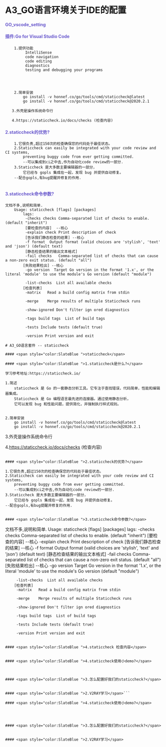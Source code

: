 # A3_GO语言环境关于IDE的配置 

#### <span style="color:SlateBlue ">GO_vscode_setting</span>

#### <span style="color:SlateBlue ">插件:Go for Visual Studio Code</span>

```
    1.提供功能 
         IntelliSense
         code navigation
         code editing 
         diagnostics
         testing and debugging your programs
        



    2.简单安装 
        go install -v honnef.co/go/tools/cmd/staticcheck@latest
        go install -v honnef.co/go/tools/cmd/staticcheck@2020.2.1
   
   3.外壳是操作系统命令行

   4.https://staticcheck.io/docs/checks (检查内容)

```

#### <span style="color:SlateBlue ">2.staticcheck的优势?</span>

```
    1.它很负责,超过150次的检查确保您的代码处于最佳状态。
    2.Staticcheck can easily be integrated with your code review and CI systems, 
        preventing buggy code from ever getting committed.
        --可以集成到ci之中去,作为自动化code review的一部分.
    3.Staticcheck 是大多数主要编辑器的一部分，
        它已经与 gopls 集成在一起，发现 bug 并提供自动修复。
    --配合gopls,有bug提醒并修复的作用.
   
```

#### <span style="color:SlateBlue ">3.staticcheck命令参数?</span>

```
文档不多,说明和简单.
    Usage: staticcheck [flags] [packages]
        lags:
         -checks checks	Comma-separated list of checks to enable. (default "inherit")
         [要检查的内容]  --核心
         -explain check	Print description of check
         [告诉我们静态检查的结果] --核心
         -f format  Output format (valid choices are 'stylish', 'text' and 'json') (default text)
         [静态检查结果的输出文本格式]
         -fail checks	Comma-separated list of checks that can cause a non-zero exit status. (default "all")
        [失败结果检出] --核心
         -go version  Target Go version in the format '1.x', or the literal 'module' to use the module's Go version (default "module")

         -list-checks  List all available checks
        [检查列表]
         -matrix   Read a build config matrix from stdin

         -merge    Merge results of multiple Staticcheck runs

         -show-ignored Don't filter ign ored diagnostics
    
         -tags build tags  List of build tags

         -tests Include tests (default true)

         -version Print version and exit

# A3_GO语言套件 -- staticcheck

#### <span style="color:SlateBlue ">staticcheck</span>

#### <span style="color:SlateBlue ">1.staticcheck是什么?</span>

学习参考地址:https://staticcheck.io/

```
    1.简述
        staticcheck 是 Go 的一套静态分析工具。它专注于查找错误，代码简单，性能和编辑器集成。
        Staticcheck 是 Go 编程语言最先进的连接器。通过使用静态分析，
        它可以发现 bug 和性能问题，提供简化，并强制执行样式规则。


    2.简单安装 
        go install -v honnef.co/go/tools/cmd/staticcheck@latest
        go install -v honnef.co/go/tools/cmd/staticcheck@2020.2.1
   
   3.外壳是操作系统命令行

   4.https://staticcheck.io/docs/checks (检查内容)

```

#### <span style="color:SlateBlue ">2.staticcheck的优势?</span>

```
    1.它很负责,超过150次的检查确保您的代码处于最佳状态。
    2.Staticcheck can easily be integrated with your code review and CI systems, 
        preventing buggy code from ever getting committed.
        --可以集成到ci之中去,作为自动化code review的一部分.
    3.Staticcheck 是大多数主要编辑器的一部分，
        它已经与 gopls 集成在一起，发现 bug 并提供自动修复。
    --配合gopls,有bug提醒并修复的作用.
   
```

#### <span style="color:SlateBlue ">3.staticcheck命令参数?</span>

```
文档不多,说明和简单.
    Usage: staticcheck [flags] [packages]
        lags:
         -checks checks	Comma-separated list of checks to enable. (default "inherit")
         [要检查的内容]  --核心
         -explain check	Print description of check
         [告诉我们静态检查的结果] --核心
         -f format  Output format (valid choices are 'stylish', 'text' and 'json') (default text)
         [静态检查结果的输出文本格式]
         -fail checks	Comma-separated list of checks that can cause a non-zero exit status. (default "all")
        [失败结果检出] --核心
         -go version  Target Go version in the format '1.x', or the literal 'module' to use the module's Go version (default "module")

         -list-checks  List all available checks
        [检查列表]
         -matrix   Read a build config matrix from stdin

         -merge    Merge results of multiple Staticcheck runs

         -show-ignored Don't filter ign ored diagnostics
    
         -tags build tags  List of build tags

         -tests Include tests (default true)

         -version Print version and exit

```

#### <span style="color:SlateBlue ">4.staticcheck 检查内容</span>

```
   
```

#### <span style="color:SlateBlue ">4.staticcheck使用小demo?</span>

```
   
```


#### <span style="color:SlateBlue ">3.怎么配置好我们的staticcheck?</span>

```
   
```

#### <span style="color:SlateBlue ">2.V2RAY学习</span>```

#### <span style="color:SlateBlue ">4.staticcheck使用小demo?</span>

```
   
```



#### <span style="color:SlateBlue ">3.怎么配置好我们的staticcheck?</span>

```
   
```

#### <span style="color:SlateBlue ">2.V2RAY学习</span>
